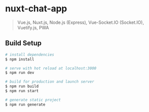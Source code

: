 # nuxt-chat-app

> Vue.js, Nuxt.js, Node.js (Express), Vue-Socket.IO (Socket.IO), Vuetify.js, PWA

## Build Setup

``` bash
# install dependencies
$ npm install

# serve with hot reload at localhost:3000
$ npm run dev

# build for production and launch server
$ npm run build
$ npm run start

# generate static project
$ npm run generate
```



